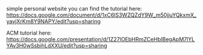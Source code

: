 simple personal website 
you can find the tutorial here: https://docs.google.com/document/d/1xC6lS3WZQZdY9W_m50jjuYQkxmX_yavjXrKm8Y9NAPY/edit?usp=sharing

ACM tutorial here:
https://docs.google.com/presentation/d/1Z27lOEbHRmZCeHbIBegApM7lYLYAv3H0wSsbihLdXXU/edit?usp=sharing
